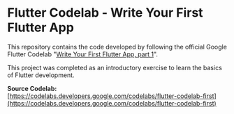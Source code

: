 # Flutter Codelab - Write Your First Flutter App

This repository contains the code developed by following the official Google Flutter Codelab "[Write Your First Flutter App, part 1](https://codelabs.developers.google.com/codelabs/flutter-codelab-first)".

This project was completed as an introductory exercise to learn the basics of Flutter development.

**Source Codelab:** [https://codelabs.developers.google.com/codelabs/flutter-codelab-first](https://codelabs.developers.google.com/codelabs/flutter-codelab-first)